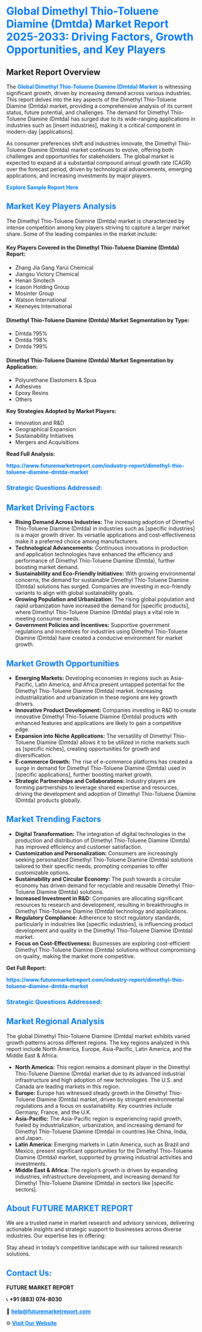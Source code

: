 <h1 style="color: #007BFF;">Global Dimethyl Thio-Toluene Diamine (Dmtda) Market Report 2025-2033: Driving Factors, Growth Opportunities, and Key Players</h1>

<section id="overview">
<h2>Market Report Overview</h2>
<p>The <a href="https://www.futuremarketreport.com/industry-report/dimethyl-thio-toluene-diamine-dmtda-market" style="color: #007BFF; text-decoration: none;"><strong>Global Dimethyl Thio-Toluene Diamine (Dmtda) Market</strong></a> is witnessing significant growth, driven by increasing demand across various industries. This report delves into the key aspects of the Dimethyl Thio-Toluene Diamine (Dmtda) market, providing a comprehensive analysis of its current status, future potential, and challenges. The demand for Dimethyl Thio-Toluene Diamine (Dmtda) has surged due to its wide-ranging applications in industries such as [insert industries], making it a critical component in modern-day [applications].</p>
<p>As consumer preferences shift and industries innovate, the Dimethyl Thio-Toluene Diamine (Dmtda) market continues to evolve, offering both challenges and opportunities for stakeholders. The global market is expected to expand at a substantial compound annual growth rate (CAGR) over the forecast period, driven by technological advancements, emerging applications, and increasing investments by major players.</p>
</section>

<section id="overview">
<p><a href="https://www.futuremarketreport.com/request-sample/reportId=29892" style="color: #007BFF; text-decoration: none;"><strong>Explore Sample Report Here</strong></a></p>
</section>

<section id="key-players">
<h2 style="color: #007BFF;">Market Key Players Analysis</h2>
<p>The Dimethyl Thio-Toluene Diamine (Dmtda) market is characterized by intense competition among key players striving to capture a larger market share. Some of the leading companies in the market include:</p>
<h4>Key Players Covered in the Dimethyl Thio-Toluene Diamine (Dmtda) Report:</h4>
<ul><li>Zhang Jia Gang Yarui Chemical</li><li>Jiangsu Victory Chemical</li><li>Henan Sinotech</li><li>Icason Holding Group</li><li>Mosinter Group</li><li>Watson International</li><li>Keeneyes International</li></ul>
<h4>Dimethyl Thio-Toluene Diamine (Dmtda) Market Segmentation by Type:</h4>
<ul><li>Dmtda ?95%</li><li>Dmtda ?98%</li><li>Dmtda ?99%</li></ul>

<h4>Dimethyl Thio-Toluene Diamine (Dmtda) Market Segmentation by Application:</h4>
<ul><li>Polyurethane Elastomers &amp; Spua</li><li>Adhesives</li><li>Epoxy Resins</li><li>Others</li></ul>
<p><strong>Key Strategies Adopted by Market Players:</strong></p>
<ul>
<li>Innovation and R&D</li>
<li>Geographical Expansion</li>
<li>Sustainability Initiatives</li>
<li>Mergers and Acquisitions</li>
</ul>
</section>

<section>
<p><strong>Read Full Analysis: </strong></p><a href="https://www.futuremarketreport.com/industry-report/dimethyl-thio-toluene-diamine-dmtda-market" style="color: #007BFF; text-decoration: none;"><strong>https://www.futuremarketreport.com/industry-report/dimethyl-thio-toluene-diamine-dmtda-market</strong></a>
<h3 style="color: #007BFF;">Strategic Questions Addressed:</h3>
</section>

<section id="driving-factors">
<h2 style="color: #007BFF;">Market Driving Factors</h2>
<ul>
<li><strong>Rising Demand Across Industries:</strong> The increasing adoption of Dimethyl Thio-Toluene Diamine (Dmtda) in industries such as [specific industries] is a major growth driver. Its versatile applications and cost-effectiveness make it a preferred choice among manufacturers.</li>
<li><strong>Technological Advancements:</strong> Continuous innovations in production and application technologies have enhanced the efficiency and performance of Dimethyl Thio-Toluene Diamine (Dmtda), further boosting market demand.</li>
<li><strong>Sustainability and Eco-Friendly Initiatives:</strong> With growing environmental concerns, the demand for sustainable Dimethyl Thio-Toluene Diamine (Dmtda) solutions has surged. Companies are investing in eco-friendly variants to align with global sustainability goals.</li>
<li><strong>Growing Population and Urbanization:</strong> The rising global population and rapid urbanization have increased the demand for [specific products], where Dimethyl Thio-Toluene Diamine (Dmtda) plays a vital role in meeting consumer needs.</li>
<li><strong>Government Policies and Incentives:</strong> Supportive government regulations and incentives for industries using Dimethyl Thio-Toluene Diamine (Dmtda) have created a conducive environment for market growth.</li>
</ul>
</section>

<section id="growth-opportunities">
<h2 style="color: #007BFF;">Market Growth Opportunities</h2>
<ul>
<li><strong>Emerging Markets:</strong> Developing economies in regions such as Asia-Pacific, Latin America, and Africa present untapped potential for the Dimethyl Thio-Toluene Diamine (Dmtda) market. Increasing industrialization and urbanization in these regions are key growth drivers.</li>
<li><strong>Innovative Product Development:</strong> Companies investing in R&D to create innovative Dimethyl Thio-Toluene Diamine (Dmtda) products with enhanced features and applications are likely to gain a competitive edge.</li>
<li><strong>Expansion into Niche Applications:</strong> The versatility of Dimethyl Thio-Toluene Diamine (Dmtda) allows it to be utilized in niche markets such as [specific niches], creating opportunities for growth and diversification.</li>
<li><strong>E-commerce Growth:</strong> The rise of e-commerce platforms has created a surge in demand for Dimethyl Thio-Toluene Diamine (Dmtda) used in [specific applications], further boosting market growth.</li>
<li><strong>Strategic Partnerships and Collaborations:</strong> Industry players are forming partnerships to leverage shared expertise and resources, driving the development and adoption of Dimethyl Thio-Toluene Diamine (Dmtda) products globally.</li>
</ul>
</section>

<section id="trending-factors">
<h2 style="color: #007BFF;">Market Trending Factors</h2>
<ul>
<li><strong>Digital Transformation:</strong> The integration of digital technologies in the production and distribution of Dimethyl Thio-Toluene Diamine (Dmtda) has improved efficiency and customer satisfaction.</li>
<li><strong>Customization and Personalization:</strong> Consumers are increasingly seeking personalized Dimethyl Thio-Toluene Diamine (Dmtda) solutions tailored to their specific needs, prompting companies to offer customizable options.</li>
<li><strong>Sustainability and Circular Economy:</strong> The push towards a circular economy has driven demand for recyclable and reusable Dimethyl Thio-Toluene Diamine (Dmtda) solutions.</li>
<li><strong>Increased Investment in R&D:</strong> Companies are allocating significant resources to research and development, resulting in breakthroughs in Dimethyl Thio-Toluene Diamine (Dmtda) technology and applications.</li>
<li><strong>Regulatory Compliance:</strong> Adherence to strict regulatory standards, particularly in industries like [specific industries], is influencing product development and quality in the Dimethyl Thio-Toluene Diamine (Dmtda) market.</li>
<li><strong>Focus on Cost-Effectiveness:</strong> Businesses are exploring cost-efficient Dimethyl Thio-Toluene Diamine (Dmtda) solutions without compromising on quality, making the market more competitive.</li>
</ul>
</section>

<section>
<p><strong>Get Full Report: </strong></p><a href="https://www.futuremarketreport.com/industry-report/dimethyl-thio-toluene-diamine-dmtda-market" style="color: #007BFF; text-decoration: none;"><strong>https://www.futuremarketreport.com/industry-report/dimethyl-thio-toluene-diamine-dmtda-market</strong></a>
<h3 style="color: #007BFF;">Strategic Questions Addressed:</h3>
</section>


<section id="regional-analysis">
<h2 style="color: #007BFF;">Market Regional Analysis</h2>
<p>The global Dimethyl Thio-Toluene Diamine (Dmtda) market exhibits varied growth patterns across different regions. The key regions analyzed in this report include North America, Europe, Asia-Pacific, Latin America, and the Middle East & Africa:</p>
<ul>
<li><strong>North America:</strong> This region remains a dominant player in the Dimethyl Thio-Toluene Diamine (Dmtda) market due to its advanced industrial infrastructure and high adoption of new technologies. The U.S. and Canada are leading markets in this region.</li>
<li><strong>Europe:</strong> Europe has witnessed steady growth in the Dimethyl Thio-Toluene Diamine (Dmtda) market, driven by stringent environmental regulations and a focus on sustainability. Key countries include Germany, France, and the U.K.</li>
<li><strong>Asia-Pacific:</strong> The Asia-Pacific region is experiencing rapid growth, fueled by industrialization, urbanization, and increasing demand for Dimethyl Thio-Toluene Diamine (Dmtda) in countries like China, India, and Japan.</li>
<li><strong>Latin America:</strong> Emerging markets in Latin America, such as Brazil and Mexico, present significant opportunities for the Dimethyl Thio-Toluene Diamine (Dmtda) market, supported by growing industrial activities and investments.</li>
<li><strong>Middle East & Africa:</strong> The region’s growth is driven by expanding industries, infrastructure development, and increasing demand for Dimethyl Thio-Toluene Diamine (Dmtda) in sectors like [specific sectors].</li>
</ul>
</section>

<footer>
<h2 style="color: #007BFF;">About FUTURE MARKET REPORT</h2>
<p>We are a trusted name in market research and advisory services, delivering actionable insights and strategic support to businesses across diverse industries. Our expertise lies in offering:</p>

<p>Stay ahead in today’s competitive landscape with our tailored research solutions.</p>

<h2 style="color: #007BFF;">Contact Us:</h2>
<p><strong>FUTURE MARKET REPORT</strong></p>
<p>📞 <strong>+91 (883) 074-8030</strong></p>
<p>📧 <strong><a href="mailto:help@futuremarketreport.com" style="color: #007BFF;">help@futuremarketreport.com</a></strong></p>
<p>🌐 <strong><a href="https://www.futuremarketreport.com/" style="color: #007BFF;">Visit Our Website</a></strong></p>
</footer>